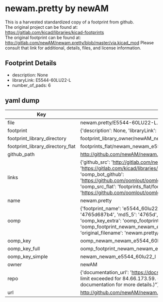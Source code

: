 # newam.pretty by newAM  
This is a harvested standardized copy of a footprint from github.  
The original project can be found at:  
https://gitlab.com/kicad/libraries/kicad-footprints  
The original footprint can be found at:
http://gitlab.com/newAM/newam.pretty/blob/master/via.kicad_mod
Please consult that link for additional, details, files, and license information.  
## Footprint Details
* description: None  
* libraryLink: E5544-60LU22-L  
* number_of_pads: 6  
## yaml dump  
| Key | Value |  
| --- | --- |  
| file | newam.pretty/E5544-60LU22-L.kicad_mod |  
| footprint | {'description': None, 'libraryLink': 'E5544-60LU22-L', 'number_of_pads': 6} |  
| footprint_library_directory | footprint_library_owner/newAM_newam.pretty |  
| footprint_library_directory_flat | footprints_flat/newam_newam_e5544_60lu22_l/working |  
| github_path | http://github.com/newAM/newam.pretty/blob/master/E5544-60LU22-L.kicad_mod |  
| links | {'github_src': 'http://gitlab.com/newAM/newam.pretty/blob/master/via.kicad_mod', 'github_src_repo': 'https://gitlab.com/kicad/libraries/kicad-footprints', 'oomp_bot': 'footprints/newam_newam_e5544_60lu22_l/working', 'oomp_bot_github': 'https://github.com/oomlout/oomlout_oomp_footprint_bot/tree/main/footprints/newam_newam_e5544_60lu22_l/working', 'oomp_src_flat': 'footprints_flat/footprints_flat/newam_newam_e5544_60lu22_l/working', 'oomp_src_flat_github': 'https://github.com/oomlout/oomlout_oomp_footprint_src/tree/main/footprints_flat/newam_newam_e5544_60lu22_l/working'} |  
| name | newam.pretty |  
| oomp | {'footprint_name': 'e5544_60lu22_l', 'library_name': 'newam', 'md5': '4765d687b4c2b7f5fdd4cf888783794e', 'md5_10': '4765d687b4', 'md5_5': '4765d', 'md5_6': '4765d6', 'oomp_key': 'oomp_newam_newam_e5544_60lu22_l', 'oomp_key_extra': 'oomp_footprint_newam_newam_e5544_60lu22_l', 'oomp_key_full': 'oomp_footprint_newam_newam_e5544_60lu22_l_4765d6', 'oomp_key_simple': 'newam_newam_e5544_60lu22_l', 'original_filename': 'newam.pretty/E5544-60LU22-L.kicad_mod', 'owner_name': 'newam'} |  
| oomp_key | oomp_newam_newam_e5544_60lu22_l |  
| oomp_key_full | oomp_footprint_newam_newam_e5544_60lu22_l |  
| oomp_key_simple | newam_newam_e5544_60lu22_l |  
| owner | newAM |  
| repo | {'documentation_url': 'https://docs.github.com/rest/overview/resources-in-the-rest-api#rate-limiting', 'message': "API rate limit exceeded for 84.66.173.59. (But here's the good news: Authenticated requests get a higher rate limit. Check out the documentation for more details.)"} |  
| url | http://github.com/newAM/newam.pretty |  

